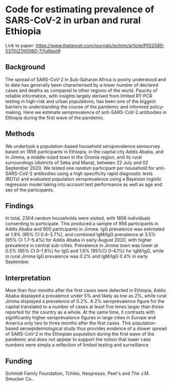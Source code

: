 # Code for estimating prevalence of SARS-CoV-2 in urban and rural Ethiopia

Link to paper: https://www.thelancet.com/journals/eclinm/article/PIIS2589-5370(21)00160-7/fulltext#

## Background
The spread of SARS-CoV-2 in Sub-Saharan Africa is poorly understood and to date has generally been characterised by a lower number of declared cases and deaths as compared to other regions of the world. Paucity of reliable information, with insights largely derived from limited RT-PCR testing in high-risk and urban populations, has been one of the biggest barriers to understanding the course of the pandemic and informed policy-making. Here we estimate seroprevalence of anti-SARS-CoV-2 antibodies in Ethiopia during the first wave of the pandemic.
## Methods
We undertook a population-based household seroprevalence serosurvey based on 1856 participants in Ethiopia, in the capital city Addis Ababa, and in Jimma, a middle-sized town in the Oromia region, and its rural surroundings (districts of Seka and Mana), between 22 July and 02 September 2020. We tested one random participant per household for anti-SARS-CoV-2 antibodies using a high specificity rapid diagnostic tests (RDTs) and evaluated population seroprevalence using a Bayesian logistic regression model taking into account test performance as well as age and sex of the participants.

## Findings
In total, 2304 random households were visited, with 1856 individuals consenting to participate. This produced a sample of 956 participants in Addis Ababa and 900 participants in Jimma. IgG prevalence was estimated at 1.9% (95% CI 0.4–3.7%), and combined IgM/IgG prevalence at 3.5% (95% CI 1.7–5.4%) for Addis Ababa in early August 2020, with higher prevalence in central sub-cities. Prevalence in Jimma town was lower at 0.5% (95% CI 0–1.8%) for IgG and 1.6% (95%CI 0–4.1%) for IgM/IgG, while in rural Jimma IgG prevalence was 0.2% and IgM/IgG 0.4% in early September.

## Interpretation
More than four months after the first cases were detected in Ethiopia, Addis Ababa displayed a prevalence under 5% and likely as low as 2%, while rural Jimma displayed a prevalence of 0.2%. A 2% seroprevalence figure for the capital translated to a number of cases at least five times larger than those reported for the country as a whole. At the same time, it contrasts with significantly higher seroprevalence figures in large cities in Europe and America only two to three months after the first cases. This population-based seroepidemiological study thus provides evidence of a slower spread of SARS-CoV-2 in the Ethiopian population during the first wave of the pandemic and does not appear to support the notion that lower case numbers were simply a reflection of limited testing and surveillance.

## Funding
Schmidt Family Foundation, Tchibo, Nespresso, Peet's and The J.M. Smucker Co..
